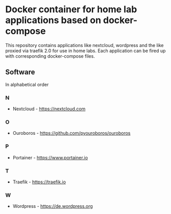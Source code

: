 # Docker container for home lab applications based on docker-compose

This repository contains applications like nextcloud, wordpress and the like proxied
via traefik 2.0 for use in home labs. Each application can be fired up with
corresponding docker-compose files.

## Software

In alphabetical order

### N

* Nextcloud - <https://nextcloud.com>

### O

* Ouroboros - <https://github.com/pyouroboros/ouroboros>

### P

* Portainer - <https://www.portainer.io>

### T

* Traefik - <https://traefik.io>

### W

* Wordpress - <https://de.wordpress.org>
